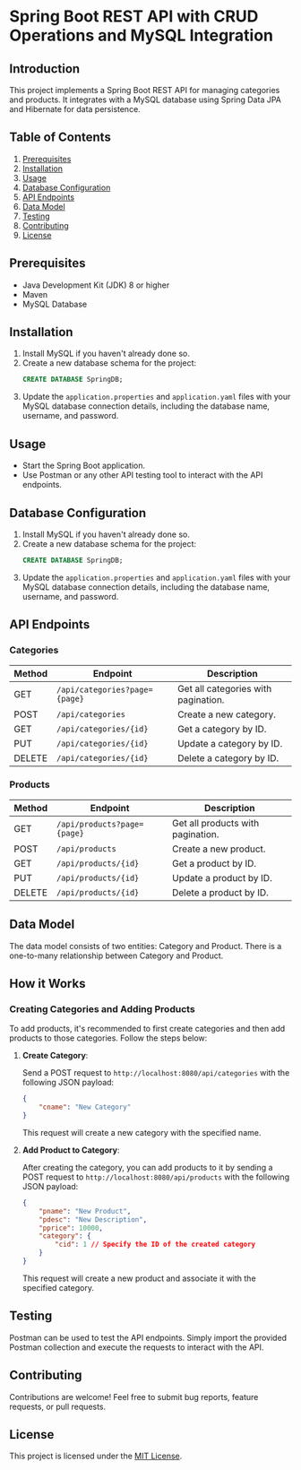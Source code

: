 # Spring Boot REST API with CRUD Operations and MySQL Integration

## Introduction
This project implements a Spring Boot REST API for managing categories and products. It integrates with a MySQL database using Spring Data JPA and Hibernate for data persistence.

## Table of Contents
1. [Prerequisites](#prerequisites)
2. [Installation](#installation)
3. [Usage](#usage)
4. [Database Configuration](#database-configuration)
5. [API Endpoints](#api-endpoints)
6. [Data Model](#data-model)
7. [Testing](#testing)
8. [Contributing](#contributing)
9. [License](#license)

## Prerequisites
- Java Development Kit (JDK) 8 or higher
- Maven
- MySQL Database

## Installation
1. Install MySQL if you haven't already done so.
2. Create a new database schema for the project:
    ```sql
    CREATE DATABASE SpringDB;
    ```
3. Update the `application.properties` and `application.yaml` files with your MySQL database connection details, including the database name, username, and password.

## Usage
- Start the Spring Boot application.
- Use Postman or any other API testing tool to interact with the API endpoints.

## Database Configuration
1. Install MySQL if you haven't already done so.
2. Create a new database schema for the project:
    ```sql
    CREATE DATABASE SpringDB;
    ```
3. Update the `application.properties` and `application.yaml` files with your MySQL database connection details, including the database name, username, and password.

## API Endpoints
### Categories
| Method | Endpoint                         | Description                          |
|--------|----------------------------------|--------------------------------------|
| GET    | `/api/categories?page={page}`    | Get all categories with pagination. |
| POST   | `/api/categories`                | Create a new category.               |
| GET    | `/api/categories/{id}`          | Get a category by ID.                |
| PUT    | `/api/categories/{id}`          | Update a category by ID.             |
| DELETE | `/api/categories/{id}`          | Delete a category by ID.             |

### Products
| Method | Endpoint                         | Description                          |
|--------|----------------------------------|--------------------------------------|
| GET    | `/api/products?page={page}`     | Get all products with pagination.    |
| POST   | `/api/products`                 | Create a new product.                |
| GET    | `/api/products/{id}`            | Get a product by ID.                 |
| PUT    | `/api/products/{id}`            | Update a product by ID.              |
| DELETE | `/api/products/{id}`            | Delete a product by ID.              |

## Data Model
The data model consists of two entities: Category and Product. There is a one-to-many relationship between Category and Product.

## How it Works

### Creating Categories and Adding Products

To add products, it's recommended to first create categories and then add products to those categories. Follow the steps below:

1. **Create Category**:

    Send a POST request to `http://localhost:8080/api/categories` with the following JSON payload:
    ```json
    {
        "cname": "New Category"
    }
    ```
    This request will create a new category with the specified name.

2. **Add Product to Category**:

    After creating the category, you can add products to it by sending a POST request to `http://localhost:8080/api/products` with the following JSON payload:
    ```json
    {
        "pname": "New Product",
        "pdesc": "New Description",
        "pprice": 10000,
        "category": {
            "cid": 1 // Specify the ID of the created category
        }
    }
    ```
    This request will create a new product and associate it with the specified category.


## Testing
Postman can be used to test the API endpoints. Simply import the provided Postman collection and execute the requests to interact with the API.

## Contributing
Contributions are welcome! Feel free to submit bug reports, feature requests, or pull requests.

## License
This project is licensed under the [MIT License](LICENSE).
